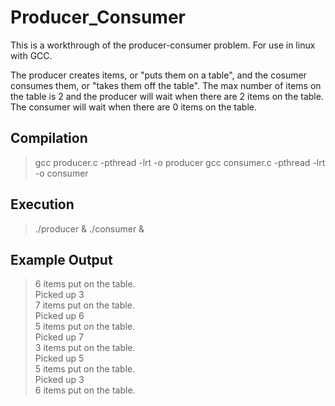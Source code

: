 # Producer_Consumer

This is a workthrough of the producer-consumer problem. 
For use in linux with GCC. 

The producer creates items, or "puts them on a table", and the cosumer consumes them, or "takes them off the table". The max number of items on the table is 2 and the producer will wait when there are 2 items on the table. The consumer will wait when there are 0 items on the table. 

## Compilation
> gcc producer.c -pthread -lrt -o producer
> gcc consumer.c -pthread -lrt -o consumer

## Execution
> ./producer & ./consumer &

## Example Output
>6 items put on the table.\
>Picked up 3\
>7 items put on the table.\
>Picked up 6\
>5 items put on the table.\
>Picked up 7\
>3 items put on the table.\
>Picked up 5\
>5 items put on the table.\
>Picked up 3\
>6 items put on the table.
